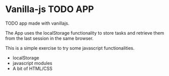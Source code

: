 # Vanilla-js TODO APP

TODO app made with vanillajs.

The App uses the localStorage functionality to store tasks and retrieve them from the last session in the same browser.

This is a simple exercise to try some javascript functionalities.

- localStorage
- javascript modules
- A bit of HTML/CSS

